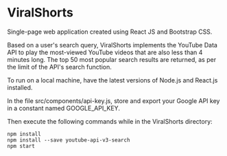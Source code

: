 # ViralShorts
Single-page web application created using React JS and Bootstrap CSS. 

Based on a user's search query, ViralShorts implements the YouTube Data API to play the most-viewed YouTube videos that are also less than 4 minutes long. The top 50 most popular search results are returned, as per the limit of the API's search function.

To run on a local machine, have the latest versions of Node.js and React.js installed.

In the file src/components/api-key.js, store and export your Google API key in a constant named GOOGLE_API_KEY.

Then execute the following commands while in the ViralShorts directory:

```
npm install
npm install --save youtube-api-v3-search
npm start
```
